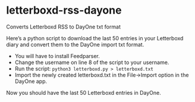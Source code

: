 # letterboxd-rss-dayone
Converts Letterboxd RSS to DayOne txt format

Here’s a python script to download the last 50 entries in your Letterboxd diary and convert them to the DayOne import txt format.

* You will have to install Feedparser.
* Change the username on line 8 of the script to your username.
* Run the script: `python3 letterboxd.py > letterboxd.txt`
* Import the newly created letterboxd.txt in the File->Import option in the DayOne app.

Now you should have the last 50 Letterboxd entries in DayOne.

